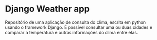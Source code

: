 # Django Weather app
Repositório de uma aplicação de consulta do clima, escrita em python usando o framework Django. É possível consultar uma ou duas cidades e comparar a temperatura e outras informações do clima entre elas. 
